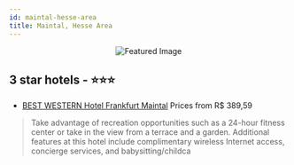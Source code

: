 ```yaml
---
id: maintal-hesse-area
title: Maintal, Hesse Area
---
```


<center><img src="https://i.travelapi.com/hotels/21000000/20460000/20455300/20455201/99a88fc5_z.jpg" alt="Featured Image" /></center>


##  3 star hotels - ⭐️⭐️⭐️

-    [BEST WESTERN Hotel Frankfurt Maintal](https://us.hurb.com/hotels/maintal/best-western-hotel-frankfurt-maintal-JNP-JP069956?cmp=18055) Prices from R$ 389,59
   > Take advantage of recreation opportunities such as a 24-hour fitness center or take in the view from a terrace and a garden. Additional features at this hotel include complimentary wireless Internet access, concierge services, and babysitting/childca
